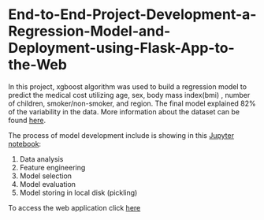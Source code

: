# End-to-End-Project-Development-a-Regression-Model-and-Deployment-using-Flask-App-to-the-Web


In this project, xgboost algorithm was used to build a regression model to predict the medical cost utilizing age, sex, body mass index(bmi) , number of children, smoker/non-smoker, and region. The final model explained 82% of the variability in the data.
More information about the dataset can be found [here](https://www.kaggle.com/datasets/mirichoi0218/insurance).

 
The process of model development include is showing in this [Jupyter notebook]( https://github.com/GhareebM-Analyst/End-to-End-Project-Development-a-Regression-Model-and-Deployment-using-Flask-App-to-the-Web-using-/blob/main/Medical_Cost.ipynb):
1.	Data analysis
2.	Feature engineering 
3.	Model selection 
4.	Model evaluation
5.	Model storing in local disk (pickling)

To access the web application click [here](https://flask-medical-cost-06e5776b1401.herokuapp.com)

